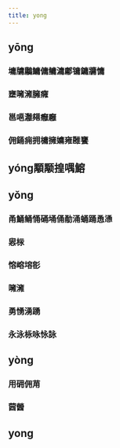 ```yaml
---
title: yong
---
```


## yōng
### 墉牗鷛鱅傭鳙滽鄘镛鏞牅慵
### 壅噰澭臃癕
### 邕嗈灉郺癰廱
### 佣銿痈拥槦擁嫞雍雝饔
## yóng顒颙揘喁鰫
## yǒng
### 甬鯒鲬悀硧埇俑勈涌蛹踊恿慂
### 惥柡
### 愹嵱塎彮
### 噰澭
### 勇愑湧踴
### 永泳栐咏怺詠
## yòng
### 用砽佣苚
### 蒏醟
## yong

